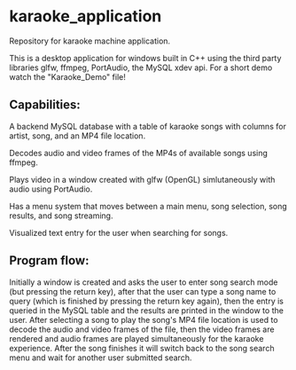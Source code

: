 # karaoke_application
Repository for karaoke machine application.

This is a desktop application for windows built in C++ using the third party libraries glfw, ffmpeg, PortAudio, the MySQL xdev api.
For a short demo watch the "Karaoke_Demo" file!

## Capabilities:

A backend MySQL database with a table of karaoke songs with columns for artist, song, and an MP4 file location. 

Decodes audio and video frames of the MP4s of available songs using ffmpeg.

Plays video in a window created with glfw (OpenGL) simlutaneously with audio using PortAudio.

Has a menu system that moves between a main menu, song selection, song results, and song streaming.

Visualized text entry for the user when searching for songs.

## Program flow:

Initially a window is created and asks the user to enter song search mode (but pressing the return key), after that the user can type a song name to query (which is finished 
by pressing the return key again), then the entry is queried in the MySQL table and the results are printed in the window to the user. After selecting a song to play the song's MP4 file location is used to decode the audio and video frames of the file, then the video frames are rendered and audio frames are played simultaneously for the karaoke experience. After the song finishes it will switch back to the song search menu and wait for another user submitted search.

